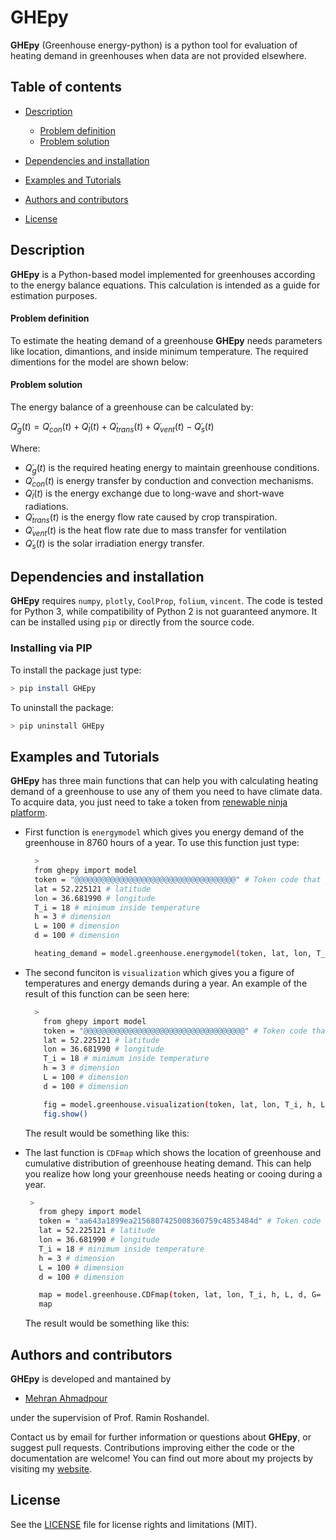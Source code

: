 # GHEpy
**GHEpy** (Greenhouse energy-python) is a python tool for evaluation of heating demand in greenhouses when data are not provided elsewhere. 

## Table of contents
* [Description](#description)
     * [Problem definition](#problem-definition)
     * [Problem solution](#problem-solution)

* [Dependencies and installation](#dependencies-and-installation)

* [Examples and Tutorials](#examples-and-tutorials)

* [Authors and contributors](#authors-and-contributors)

* [License](#license)

## Description
**GHEpy** is a Python-based model implemented for greenhouses according to the energy balance equations. This calculation is intended as a guide for estimation purposes.



#### Problem definition
To estimate the heating demand of a greenhouse **GHEpy** needs parameters like location, dimantions, and inside minimum temperature. The required dimentions for the model are shown below:


          
#### Problem solution
  
The energy balance of a greenhouse can be calculated by:

$Q̇_g (t)= Q̇_{con}(t)+ Q̇_l(t)+ Q̇_{trans}(t)+Q̇_{vent}(t)-Q̇_s(t)$

Where:
  - $Q ̇_g (t)$ is the required heating energy to maintain greenhouse conditions.
  - $Q̇_{con}(t)$ is energy transfer by conduction and convection mechanisms.
  - $Q̇_l(t)$ is the energy exchange due to long-wave and short-wave radiations.
  - $Q̇_{trans}(t)$ is the energy flow rate caused by crop transpiration.
  - $Q̇_{vent}(t)$ is the heat flow rate due to mass transfer for ventilation
  - $Q̇_s(t)$ is the solar irradiation energy transfer. 


  
## Dependencies and installation
**GHEpy** requires `numpy`, `plotly`, `CoolProp`, `folium`, `vincent`. The code is tested for Python 3, while compatibility of Python 2 is not guaranteed anymore. It can be installed using `pip` or directly from the source code.

### Installing via PIP
To install the package just type:
```bash
> pip install GHEpy
```
To uninstall the package:
```bash
> pip uninstall GHEpy
```
## Examples and Tutorials

**GHEpy** has three main functions that can help you with calculating heating demand of a greenhouse to use any of them you need to have climate data. To acquire data, you just need to take a token from [renewable ninja platform](https://www.renewables.ninja/documentation/api).
- First function is `energymodel` which gives you energy demand of the greenhouse in 8760 hours of a year. To use this function just type:
  ```bash
    >
    from ghepy import model
    token = "@@@@@@@@@@@@@@@@@@@@@@@@@@@@@@@@@@@@" # Token code that you should get from renewable ninja database
    lat = 52.225121 # latitude
    lon = 36.681990 # longitude
    T_i = 18 # minimum inside temperature
    h = 3 # dimension
    L = 100 # dimension
    d = 100 # dimension

    heating_demand = model.greenhouse.energymodel(token, lat, lon, T_i, h, L, d, G= 2, U = 4)

    ```
- The second funciton is `visualization` which gives you a figure of temperatures and energy demands during a year. An example of the result of this function can be seen here:
  ```bash
    >
      from ghepy import model
      token = "@@@@@@@@@@@@@@@@@@@@@@@@@@@@@@@@@@@@" # Token code that you should get from renewable ninja database
      lat = 52.225121 # latitude
      lon = 36.681990 # longitude
      T_i = 18 # minimum inside temperature
      h = 3 # dimension
      L = 100 # dimension
      d = 100 # dimension

      fig = model.greenhouse.visualization(token, lat, lon, T_i, h, L, d, G= 2, U = 4)
      fig.show()

    ```
  The result would be something like this:
  
  
  
  
 - The last function is `CDFmap` which shows the location of greenhouse and cumulative distribution of greenhouse heating demand. This can help you realize how long your greenhouse needs heating or cooing during a year.
   ```bash
    >
      from ghepy import model
      token = "aa643a1899ea2156807425008360759c4853484d" # Token code that you should get from renewable ninja database
      lat = 52.225121 # latitude
      lon = 36.681990 # longitude
      T_i = 18 # minimum inside temperature
      h = 3 # dimension
      L = 100 # dimension
      d = 100 # dimension

      map = model.greenhouse.CDFmap(token, lat, lon, T_i, h, L, d, G= 2, U = 4)
      map

    ```
    The result would be something like this:


## Authors and contributors
**GHEpy** is developed and mantained by
* [Mehran Ahmadpour](mailto:mehran.hmdpr@gmail.com)

under the supervision of Prof. Ramin Roshandel.

Contact us by email for further information or questions about **GHEpy**, or suggest pull requests. Contributions improving either the code or the documentation are welcome!
You can find out more about my projects by visiting my [website](https://mehranahmadpour.mozellosite.com/).
## License

See the [LICENSE](https://github.com/mehran-hmdpr/orcpy/blob/main/LICENSE) file for license rights and limitations (MIT).

   
